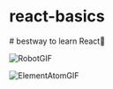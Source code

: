 ﻿# react-basics
 
 
﻿# bestway to learn React🤑
 
 
![RobotGIF](https://user-images.githubusercontent.com/78023279/197418889-afc4817f-9e82-4b40-bfb7-d1e0a1cf0120.gif)


 
 
 ![ElementAtomGIF](https://user-images.githubusercontent.com/78023279/197418357-ac88cc6e-c7e4-44bd-8ea2-f2b763a45718.gif)



